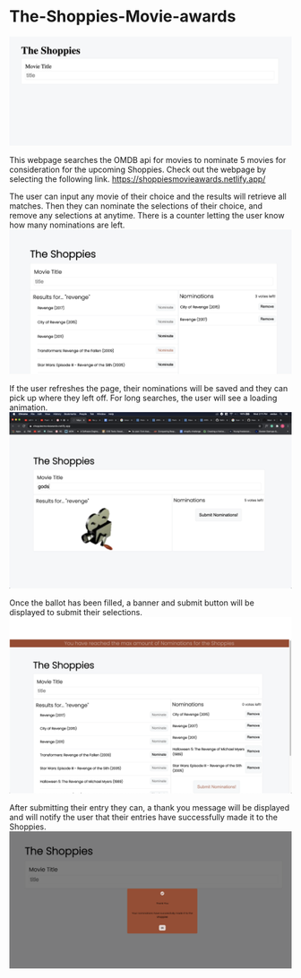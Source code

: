 # The-Shoppies-Movie-awards

![alt tag](/media/first.png)

This webpage searches the OMDB api for movies to nominate 5 movies for consideration for the upcoming Shoppies.  Check out the webpage by selecting the following link.
<a href="https://shoppiesmovieawards.netlify.app/">https://shoppiesmovieawards.netlify.app/</a>



The user can input any movie of their choice and the results will retrieve all matches.  Then they can nominate the selections of their choice, and remove any selections at anytime.  There is a counter letting the user know how many nominations are left.  
![alt tag](/media/search.png)

If the user refreshes the page, their nominations will be saved and they can pick up where they left off.  For long searches, the user will see a loading animation.  
![alt tag](/media/loading.png)

Once the ballot has been filled, a banner and submit button will be displayed to submit their selections.  
![alt tag](/media/full.png)


After submitting their entry they can, a thank you message will be displayed and will notify the user that their entries have successfully made it to the Shoppies.
![alt tag](/media/thanks.png)
